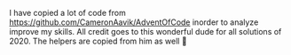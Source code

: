 I have copied a lot of code from https://github.com/CameronAavik/AdventOfCode inorder to analyze improve my skills. All credit goes to this wonderful dude for all solutions of 2020. The helpers are copied from him as well 🤪
